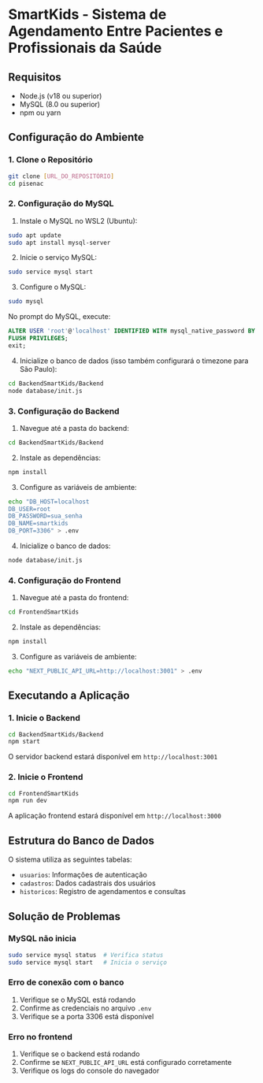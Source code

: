 # SmartKids - Sistema de Agendamento Entre Pacientes e Profissionais da Saúde

## Requisitos
- Node.js (v18 ou superior)
- MySQL (8.0 ou superior)
- npm ou yarn

## Configuração do Ambiente

### 1. Clone o Repositório
```bash
git clone [URL_DO_REPOSITÓRIO]
cd pisenac
```

### 2. Configuração do MySQL
1. Instale o MySQL no WSL2 (Ubuntu):
```bash
sudo apt update
sudo apt install mysql-server
```

2. Inicie o serviço MySQL:
```bash
sudo service mysql start
```

3. Configure o MySQL:
```bash
sudo mysql
```
No prompt do MySQL, execute:
```sql
ALTER USER 'root'@'localhost' IDENTIFIED WITH mysql_native_password BY 'sua_senha';
FLUSH PRIVILEGES;
exit;
```

4. Inicialize o banco de dados (isso também configurará o timezone para São Paulo):
```bash
cd BackendSmartKids/Backend
node database/init.js
```

### 3. Configuração do Backend

1. Navegue até a pasta do backend:
```bash
cd BackendSmartKids/Backend
```

2. Instale as dependências:
```bash
npm install
```

3. Configure as variáveis de ambiente:
```bash
echo "DB_HOST=localhost
DB_USER=root
DB_PASSWORD=sua_senha
DB_NAME=smartkids
DB_PORT=3306" > .env
```

4. Inicialize o banco de dados:
```bash
node database/init.js
```

### 4. Configuração do Frontend

1. Navegue até a pasta do frontend:
```bash
cd FrontendSmartKids
```

2. Instale as dependências:
```bash
npm install
```

3. Configure as variáveis de ambiente:
```bash
echo "NEXT_PUBLIC_API_URL=http://localhost:3001" > .env
```

## Executando a Aplicação

### 1. Inicie o Backend
```bash
cd BackendSmartKids/Backend
npm start
```
O servidor backend estará disponível em `http://localhost:3001`

### 2. Inicie o Frontend
```bash
cd FrontendSmartKids
npm run dev
```
A aplicação frontend estará disponível em `http://localhost:3000`

## Estrutura do Banco de Dados

O sistema utiliza as seguintes tabelas:
- `usuarios`: Informações de autenticação
- `cadastros`: Dados cadastrais dos usuários
- `historicos`: Registro de agendamentos e consultas

## Solução de Problemas

### MySQL não inicia
```bash
sudo service mysql status  # Verifica status
sudo service mysql start   # Inicia o serviço
```

### Erro de conexão com o banco
1. Verifique se o MySQL está rodando
2. Confirme as credenciais no arquivo `.env`
3. Verifique se a porta 3306 está disponível

### Erro no frontend
1. Verifique se o backend está rodando
2. Confirme se `NEXT_PUBLIC_API_URL` está configurado corretamente
3. Verifique os logs do console do navegador
